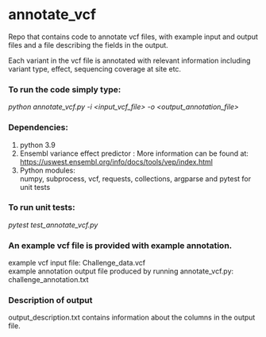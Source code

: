 # annotate_vcf
Repo that contains code to annotate vcf files, with example input and output files and a file describing the fields in the output.

Each variant in the vcf file is annotated with relevant information including variant type, effect, sequencing coverage at site etc.

### To run the code simply type: <br />
*python annotate_vcf.py -i <input_vcf_file> -o <output_annotation_file>*

### Dependencies: <br />
1. python 3.9 <br />
2. Ensembl variance effect predictor : More information can be found at: https://uswest.ensembl.org/info/docs/tools/vep/index.html
3. Python modules: <br />
numpy, subprocess, vcf, requests, collections, argparse and pytest for unit tests

### To run unit tests: <br />
*pytest test_annotate_vcf.py*

### An example vcf file is provided with example annotation. <br />
example vcf input file: Challenge_data.vcf <br />
example annotation output file produced by running annotate_vcf.py: challenge_annotation.txt

### Description of output <br />
output_description.txt contains information about the columns in the output file.
